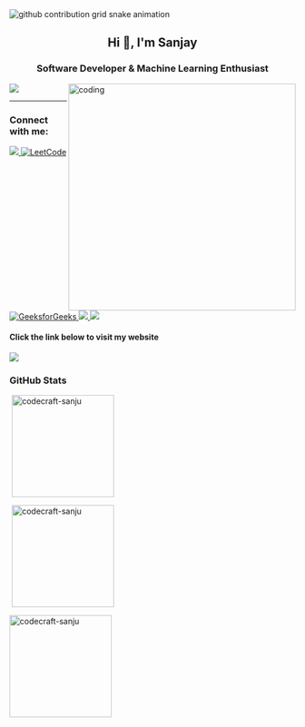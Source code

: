 <picture>
  <source
    media="(prefers-color-scheme: dark)"
    srcset="https://raw.githubusercontent.com/codecraft-sanju/codecraft-sanju/output/github-contribution-grid-snake-dark.svg"
  />
  <source
    media="(prefers-color-scheme: light)"
    srcset="https://raw.githubusercontent.com/codecraft-sanju/codecraft-sanju/output/github-contribution-grid-snake.svg"
  />
  <img
    alt="github contribution grid snake animation"
    src="https://raw.githubusercontent.com/codecraft-sanju/codecraft-sanju/output/github-contribution-grid-snake.svg"
  />
</picture>




<h2 align="center">Hi 👋, I'm Sanjay</h2>
<h3 align="center">Software Developer & Machine Learning Enthusiast</h3>

<img align="right" alt="coding" width="400" src="https://i.pinimg.com/736x/cc/b0/45/ccb04518ec0f00015b14db0270eefddf.jpg"/>

<a href="https://codecraft-sanju.vercel.app"> 
 <img src="https://img.shields.io/badge/ProfileViews-1,588-navyblue" />
</a>
<hr>

<h3 align="left">Connect with me:</h3>
<div>
<a href="https://www.linkedin.com/in/sanjay-choudhary-011033330" target="_blank">
    <img src="https://img.shields.io/badge/LinkedIn-0077B5?style=for-the-badge&logo=linkedin&logoColor=white" target="_blank">
</a>
<a href="https://leetcode.com/sanjuuu_x18/" target="_blank">
    <img src="https://img.shields.io/badge/LeetCode-FE7A16?style=for-the-badge&logo=leetcode&logoColor=white" alt="LeetCode" />
</a>
<a href="https://www.geeksforgeeks.org/user/sanjuuu_x18/" target="_blank">
    <img src="https://img.shields.io/badge/GeeksforGeeks-0F9D58?style=for-the-badge&logo=geeksforgeeks&logoColor=white" alt="GeeksforGeeks" />
</a>
<a href="https://instagram.com/sanjuuu_x18" target="_blank">
    <img src="https://img.shields.io/badge/Instagram-E4405F?style=for-the-badge&logo=instagram&logoColor=white" target="_blank">
</a>
<a href="https://twitter.com/sanjay_x18" target="_blank">
    <img src="https://img.shields.io/badge/Twitter-1DA1F2?style=for-the-badge&logo=twitter&logoColor=white" target="_blank">
</a>
</div>

<h4> Click the link below to visit my website</h4>  
<a href="https://codecraft-sanju.vercel.app"> 
 <img src="https://img.shields.io/badge/Visit-MyWebsite-navyblue" />
</a>
<br>

<h3 align="left">GitHub Stats</h3>
<p>&nbsp;<img align="center" height="180em" src="https://github-readme-stats.vercel.app/api/top-langs/?username=codecraft-sanju&theme=dark&show_icons=true&layout=compact" alt="codecraft-sanju" /></p>

<p>&nbsp;<img align="center" height="180em" src="https://github-readme-stats.vercel.app/api?username=codecraft-sanju&show_icons=true&locale=en&theme=dark" alt="codecraft-sanju" /></p>

<p><img align="center" height="180em" src="https://github-readme-streak-stats.herokuapp.com/?user=codecraft-sanju&theme=dark" alt="codecraft-sanju" /></p>


